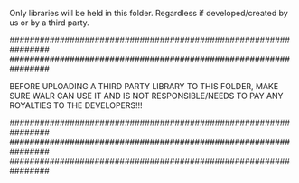Only libraries will be held in this folder. Regardless if developed/created by us or by a third party.

################################################################
################################################################


BEFORE UPLOADING A THIRD PARTY LIBRARY TO THIS FOLDER, MAKE SURE WALR CAN USE IT AND IS NOT RESPONSIBLE/NEEDS TO PAY ANY ROYALTIES TO THE DEVELOPERS!!!


################################################################
################################################################
################################################################
